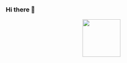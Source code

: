 ### Hi there 👋

<div id="header" align="center">
  <img src="https://media.giphy.com/media/v1.Y2lkPTc5MGI3NjExdjJmcWxiZG1ka29xb3RuNjhmZWxndm96eWE3ZDVyMGRnajN4bHJpMiZlcD12MV9pbnRlcm5hbF9naWZfYnlfaWQmY3Q9Zw/AchAaby3cski5RAavq/giphy.gif" width="100"/>
</div>

<!--
**RLMP44/RLMP44** is a ✨ _special_ ✨ repository because its `README.md` (this file) appears on your GitHub profile.

Here are some ideas to get you started:

- 🔭 I’m currently working on ...
- 🌱 I’m currently learning ...
- 👯 I’m looking to collaborate on ...
- 🤔 I’m looking for help with ...
- 💬 Ask me about ...
- 📫 How to reach me: ...
- 😄 Pronouns: ...
- ⚡ Fun fact: ...
-->
